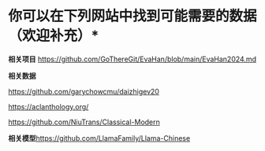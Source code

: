# 你可以在下列网站中找到可能需要的数据（欢迎补充）*

**相关项目**  https://github.com/GoThereGit/EvaHan/blob/main/EvaHan2024.md

**相关数据**

https://github.com/garychowcmu/daizhigev20

https://aclanthology.org/

https://github.com/NiuTrans/Classical-Modern

**相关模型**https://github.com/LlamaFamily/Llama-Chinese
